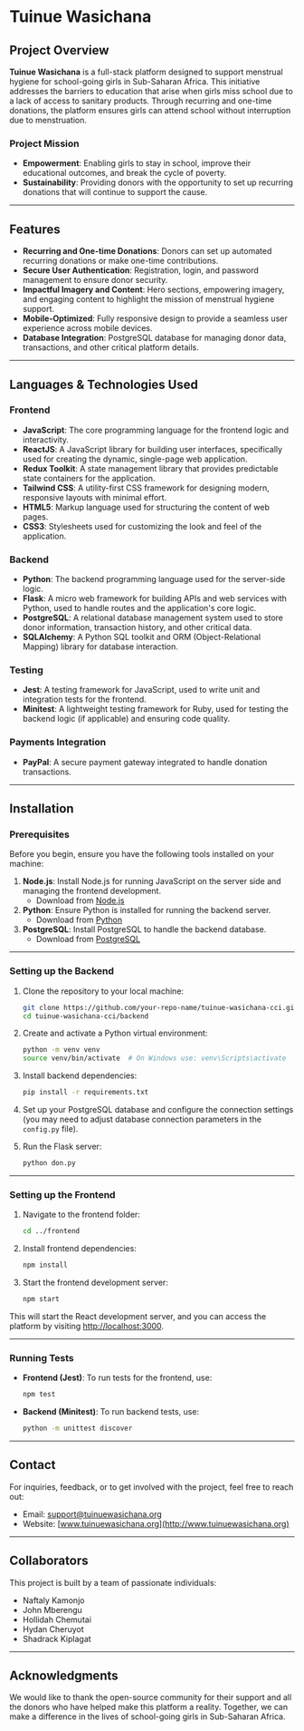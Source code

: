 # Tuinue Wasichana

## Project Overview

**Tuinue Wasichana** is a full-stack platform designed to support menstrual hygiene for school-going girls in Sub-Saharan Africa. This initiative addresses the barriers to education that arise when girls miss school due to a lack of access to sanitary products. Through recurring and one-time donations, the platform ensures girls can attend school without interruption due to menstruation.

### Project Mission

- **Empowerment**: Enabling girls to stay in school, improve their educational outcomes, and break the cycle of poverty.
- **Sustainability**: Providing donors with the opportunity to set up recurring donations that will continue to support the cause.

---

## Features

- **Recurring and One-time Donations**: Donors can set up automated recurring donations or make one-time contributions.
- **Secure User Authentication**: Registration, login, and password management to ensure donor security.
- **Impactful Imagery and Content**: Hero sections, empowering imagery, and engaging content to highlight the mission of menstrual hygiene support.
- **Mobile-Optimized**: Fully responsive design to provide a seamless user experience across mobile devices.
- **Database Integration**: PostgreSQL database for managing donor data, transactions, and other critical platform details.

---

## Languages & Technologies Used

### **Frontend**

- **JavaScript**: The core programming language for the frontend logic and interactivity.
- **ReactJS**: A JavaScript library for building user interfaces, specifically used for creating the dynamic, single-page web application.
- **Redux Toolkit**: A state management library that provides predictable state containers for the application.
- **Tailwind CSS**: A utility-first CSS framework for designing modern, responsive layouts with minimal effort.
- **HTML5**: Markup language used for structuring the content of web pages.
- **CSS3**: Stylesheets used for customizing the look and feel of the application.

### **Backend**

- **Python**: The backend programming language used for the server-side logic.
- **Flask**: A micro web framework for building APIs and web services with Python, used to handle routes and the application's core logic.
- **PostgreSQL**: A relational database management system used to store donor information, transaction history, and other critical data.
- **SQLAlchemy**: A Python SQL toolkit and ORM (Object-Relational Mapping) library for database interaction.

### **Testing**

- **Jest**: A testing framework for JavaScript, used to write unit and integration tests for the frontend.
- **Minitest**: A lightweight testing framework for Ruby, used for testing the backend logic (if applicable) and ensuring code quality.

### **Payments Integration**

- **PayPal**: A secure payment gateway integrated to handle donation transactions.

---

## Installation

### Prerequisites

Before you begin, ensure you have the following tools installed on your machine:

1. **Node.js**: Install Node.js for running JavaScript on the server side and managing the frontend development.
   - Download from [Node.js](https://nodejs.org/)
2. **Python**: Ensure Python is installed for running the backend server.
   - Download from [Python](https://www.python.org/)
3. **PostgreSQL**: Install PostgreSQL to handle the backend database.
   - Download from [PostgreSQL](https://www.postgresql.org/)

---

### Setting up the Backend

1. Clone the repository to your local machine:

   ```bash
   git clone https://github.com/your-repo-name/tuinue-wasichana-cci.git
   cd tuinue-wasichana-cci/backend
   ```

2. Create and activate a Python virtual environment:

   ```bash
   python -m venv venv
   source venv/bin/activate  # On Windows use: venv\Scripts\activate
   ```

3. Install backend dependencies:

   ```bash
   pip install -r requirements.txt
   ```

4. Set up your PostgreSQL database and configure the connection settings (you may need to adjust database connection parameters in the `config.py` file).

5. Run the Flask server:
   ```bash
   python don.py
   ```

---

### Setting up the Frontend

1. Navigate to the frontend folder:

   ```bash
   cd ../frontend
   ```

2. Install frontend dependencies:

   ```bash
   npm install
   ```

3. Start the frontend development server:
   ```bash
   npm start
   ```

This will start the React development server, and you can access the platform by visiting [http://localhost:3000](http://localhost:3000).

---

### Running Tests

- **Frontend (Jest)**:
  To run tests for the frontend, use:

  ```bash
  npm test
  ```

- **Backend (Minitest)**:
  To run backend tests, use:
  ```bash
  python -m unittest discover
  ```

---

## Contact

For inquiries, feedback, or to get involved with the project, feel free to reach out:

- Email: support@tuinuewasichana.org
- Website: [www.tuinuewasichana.org](http://www.tuinuewasichana.org)

---

## Collaborators

This project is built by a team of passionate individuals:

- Naftaly Kamonjo
- John Mberengu
- Hollidah Chemutai
- Hydan Cheruyot
- Shadrack Kiplagat

---

## Acknowledgments

We would like to thank the open-source community for their support and all the donors who have helped make this platform a reality. Together, we can make a difference in the lives of school-going girls in Sub-Saharan Africa.
